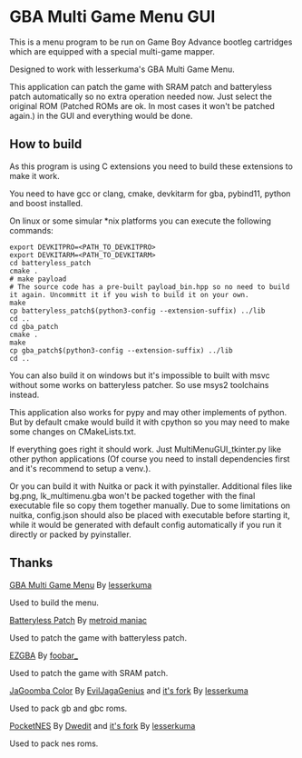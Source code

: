 # GBA Multi Game Menu  GUI

This is a menu program to be run on Game Boy Advance bootleg cartridges which are equipped with a special multi-game
mapper.

Designed to work with lesserkuma's GBA Multi Game Menu.

This application can patch the game with SRAM patch and batteryless patch automatically so no extra operation needed
now. Just select the original ROM (Patched ROMs are ok. In most cases it won't be patched again.) in the GUI and
everything would be done.

## How to build

As this program is using C extensions you need to build these extensions to make it work.

You need to have gcc or clang, cmake, devkitarm for gba, pybind11, python and boost installed.

On linux or some simular *nix platforms you can execute the following commands:

```shell
export DEVKITPRO=<PATH_TO_DEVKITPRO>
export DEVKITARM=<PATH_TO_DEVKITARM>
cd batteryless_patch
cmake .
# make payload
# The source code has a pre-built payload_bin.hpp so no need to build it again. Uncommitt it if you wish to build it on your own.
make
cp batteryless_patch$(python3-config --extension-suffix) ../lib
cd ..
cd gba_patch
cmake .
make
cp gba_patch$(python3-config --extension-suffix) ../lib
cd ..
```

You can also build it on windows but it's impossible to built with msvc without some works on batteryless patcher. So
use msys2 toolchains instead.

This application also works for pypy and may other implements of python. But by default cmake would build it with
cpython so you may need to make some changes on CMakeLists.txt.

If everything goes right it should work. Just MultiMenuGUI_tkinter.py like other python applications (Of course you need
to install dependencies first and it's recommend to setup a venv.).

Or you can build it with Nuitka or pack it with pyinstaller. Additional files like bg.png, lk_multimenu.gba won't be
packed together with the final executable file so copy them together manually. Due to some limitations on nuitka,
config.json should also be placed with executable before starting it, while it would be generated with default config
automatically if you run it directly or packed by pyinstaller.

## Thanks

[GBA Multi Game Menu](https://github.com/lesserkuma/GBA_MultiMenu) By [lesserkuma](https://github.com/lesserkuma)

Used to build the menu.

[Batteryless Patch](https://github.com/metroid-maniac/gba-auto-batteryless-patcher)
By [metroid maniac](https://github.com/metroid-maniac)

Used to patch the game with batteryless patch.

[EZGBA](https://gbatemp.net/threads/release-ezgba-v0-1-0a-an-ez4-compatible-rom-patcher.395464/)
By [foobar_](https://gbatemp.net/members/foobar_.347556/)

Used to patch the game with SRAM patch.

[JaGoomba Color](https://github.com/EvilJagaGenius/jagoombacolor) By [EvilJagaGenius](https://github.com/EvilJagaGenius)
and [it's fork](https://github.com/lesserkuma/jagoombacolor) By [lesserkuma](https://github.com/lesserkuma)

Used to pack gb and gbc roms.

[PocketNES](https://github.com/Dwedit/PocketNES) By [Dwedit](https://github.com/Dwedit)
and [it's fork](https://github.com/lesserkuma/PocketNES) By [lesserkuma](https://github.com/lesserkuma)

Used to pack nes roms.
